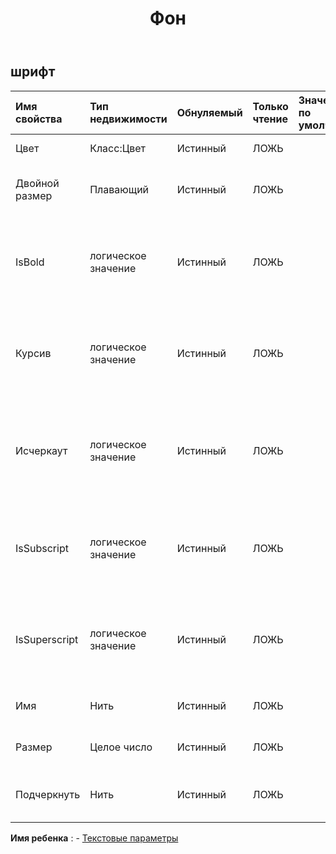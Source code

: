 ﻿---
title: Фон
second_title: Aspose.Cells Cloud Documen
type: docs
url: /ru/specification/model/font/
description: "Aspose.Cells Спецификация облачной модели: Шрифт. Легко обрабатывайте Excel и другие документы электронных таблиц с помощью таких функций, как открытие, создание, редактирование, разделение, слияние, сравнение и преобразование."
weight: 50
---
## **шрифт**

 

| Имя свойства| Тип недвижимости| Обнуляемый| Только чтение| Значение по умолчанию| Описание|
|:- |:- |:- |:- |:- |:- |
| Цвет| Класс:Цвет| Истинный| ЛОЖЬ|| Получает или задает шрифт.|
| Двойной размер| Плавающий| Истинный| ЛОЖЬ|| Получает и задает двойной размер шрифта.|
| IsBold| логическое значение| Истинный| ЛОЖЬ|| Получает или задает значение, указывающее, является ли шрифт полужирным.|
| Курсив| логическое значение| Истинный| ЛОЖЬ|| Получает или задает значение, указывающее, является ли шрифт курсивом.|
| Исчеркаут| логическое значение| Истинный| ЛОЖЬ|| Получает или задает значение, указывающее, является ли шрифт одинарным зачеркиванием.|
| IsSubscript| логическое значение| Истинный| ЛОЖЬ|| Получает или задает значение, указывающее, является ли шрифт подстрочным.|
| IsSuperscript| логическое значение| Истинный| ЛОЖЬ|| Получает или задает значение, указывающее, является ли шрифт суперскриптом.|
| Имя| Нить| Истинный| ЛОЖЬ|| Получает или задает имя файла .|
| Размер| Целое число| Истинный| ЛОЖЬ|| Получает или задает размер шрифта.|
| Подчеркнуть| Нить| Истинный| ЛОЖЬ|| Получает или задает тип подчеркивания шрифта.|

**Имя ребенка** : 
	-  [Текстовые параметры](textoptions) 
